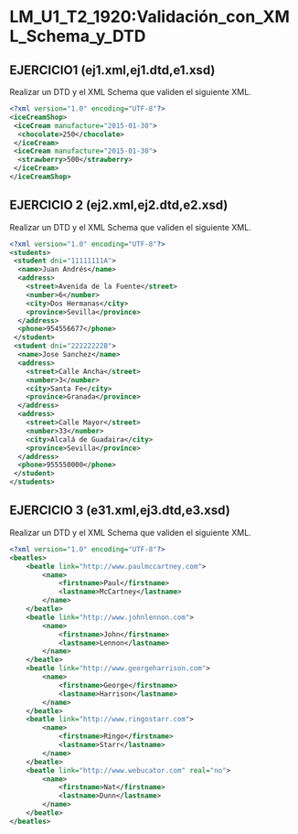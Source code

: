 # LM_U1_T2_1920:Validación_con_XML_Schema_y_DTD

EJERCICIO1 (ej1.xml,ej1.dtd,e1.xsd)
--------------------

Realizar un DTD y el XML Schema que validen el siguiente XML.
```xml
<?xml version="1.0" encoding="UTF-8"?>
<iceCreamShop>
 <iceCream manufacture="2015-01-30">
  <chocolate>250</chocolate>
 </iceCream>
 <iceCream manufacture="2015-01-30">
  <strawberry>500</strawberry>
 </iceCream>
</iceCreamShop>
```

EJERCICIO 2 (ej2.xml,ej2.dtd,e2.xsd)
-------------
Realizar un DTD y el XML Schema que validen el siguiente XML.
```xml
<?xml version="1.0" encoding="UTF-8"?>
<students>
 <student dni="11111111A">
  <name>Juan Andrés</name>
  <address>
    <street>Avenida de la Fuente</street>
    <number>6</number>
    <city>Dos Hermanas</city>
    <province>Sevilla</province>
  </address>
  <phone>954556677</phone>
 </student>
 <student dni="22222222B">
  <name>Jose Sanchez</name>
  <address>
    <street>Calle Ancha</street>
    <number>3</number>
    <city>Santa Fe</city>
    <province>Granada</province>
  </address>
  <address>
    <street>Calle Mayor</street>
    <number>33</number>
    <city>Alcalá de Guadaira</city>
    <province>Sevilla</province>
  </address>
  <phone>955550000</phone>
 </student>
</students>
```

EJERCICIO 3 (e31.xml,ej3.dtd,e3.xsd)
----------
Realizar un DTD y el XML Schema que validen el siguiente XML.
```xml
<?xml version="1.0" encoding="UTF-8"?>
<beatles>
    <beatle link="http://www.paulmccartney.com">
        <name>
            <firstname>Paul</firstname>
            <lastname>McCartney</lastname>
        </name>
    </beatle>
    <beatle link="http://www.johnlennon.com">
        <name>
            <firstname>John</firstname>
            <lastname>Lennon</lastname>
        </name>
    </beatle>
    <beatle link="http://www.georgeharrison.com">
        <name>
            <firstname>George</firstname>
            <lastname>Harrison</lastname>
        </name>
    </beatle>
    <beatle link="http://www.ringostarr.com">
        <name>
            <firstname>Ringo</firstname>
            <lastname>Starr</lastname>
        </name>
    </beatle>
    <beatle link="http://www.webucator.com" real="no">
        <name>
            <firstname>Nat</firstname>
            <lastname>Dunn</lastname>
        </name>
    </beatle>
</beatles>
```